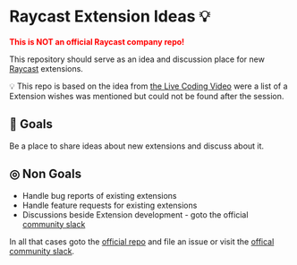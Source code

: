 # Raycast Extension Ideas 💡

<b style="color:red">This is NOT an official Raycast company repo!</b>

This repository should serve as an idea and discussion place for new [Raycast](https://raycast.com) extensions.

💡 This repo is based on the idea from [the Live Coding Video](https://youtube.com/watch?v=YPGU-pB5JgY) were a list of a Extension wishes was mentioned but could not be found after the session.

## 🎯 Goals

Be a place to share ideas about new extensions and discuss about it.

## ◎ Non Goals

- Handle bug reports of existing extensions
- Handle feature requests for existing extensions
- Discussions beside Extension development - goto the official [community slack](https://www.raycast.com/community)

In all that cases goto the [official repo](https://github.com/raycast/extensions/issues/new/choose) and file an issue or visit the [offical community slack](https://www.raycast.com/community).
